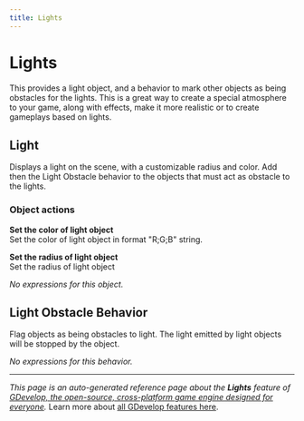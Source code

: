 ```yaml
---
title: Lights
---
```

# Lights

This provides a light object, and a behavior to mark other objects as being obstacles for the lights. This is a great way to create a special atmosphere to your game, along with effects, make it more realistic or to create gameplays based on lights. 



## Light 

Displays a light on the scene, with a customizable radius and color. Add then the Light Obstacle behavior to the objects that must act as obstacle to the lights. 

### Object actions

**Set the color of light object**  
Set the color of light object in format "R;G;B" string.

**Set the radius of light object**  
Set the radius of light object

_No expressions for this object._


## Light Obstacle Behavior 

Flag objects as being obstacles to light. The light emitted by light objects will be stopped by the object. 

_No expressions for this behavior._


---
*This page is an auto-generated reference page about the **Lights** feature of [GDevelop, the open-source, cross-platform game engine designed for everyone](https://gdevelop.io/).* Learn more about [all GDevelop features here](/gdevelop5/all-features).